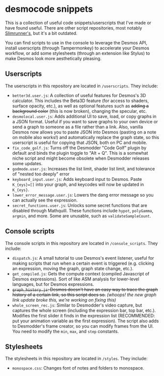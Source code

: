 # desmocode snippets

This is a collection of useful code snippets/userscripts that I've made or have found useful. There are other script repositories, most notably [Slimrunner's](https://github.com/SlimRunner/desmos-scripts-addons), but it's a bit outdated.

You can find scripts to use in the console to leverage the Desmos API, install userscripts (through Tampermonkey) to accelerate your Desmos workflow, or add some stylesheets (through an extension like Stylus) to make Desmos look more aesthetically pleasing.

## Userscripts
The userscripts in this repository are located in `/userscripts`. They include:
- `better3d.user.js`: A collection of useful features for Desmos's 3D calculator. This includes the Beta3D feature (for access to shaders, surface opacity, etc.), as well as optional features such as ~~adding a background color~~ (this is now broken), changing the specular, etc.
- `desmolocal.user.js`: Adds additional UI to save, load, or copy graphs in a JSON format. Useful if you want to save graphs to your own device or send a graph to someone as a file rather than a link. Also, vanilla Desmos now allows you to paste JSON into Desmos (pasting on a note on mobile also works!) and automatically replace the graph state, so this userscript is useful for copying that JSON, both on PC and mobile.
- `fix_code_golf.js`: Turns off the Desmodder "Code Golf" plugin by default and binds the plugin toggle to "Alt + Q". This is a somewhat niche script and might become obsolete when Desmodder releases some updates.
- `godmode.user.js`: Increases the list limit, shader list limit, and tolerance of "nested too deeply" error
- `keyboard_input.user.js`: Adds keyboard input to Desmos. Paste `K_{eys}=[]` into your graph, and keycodes will now be updated in `K_{eys}`.
- `lower_error_message.user.js`: Lowers the dang error message so you can actually see the expression.
- `secret_functions.user.js`: Unlocks some secret functions that are disabled through Mathquill. These functions include `hypot`, `polyGamma`, `argmin`, and more. Some are unusable, such as `validateSampleCount`.

## Console scripts
The console scripts in this repository are located in `/console_scripts`. They include:
- `dispatch.js`: A small tutorial to use Desmos's event listener, useful for making scripts that run when a certain event is triggered (e.g. clicking an expression, moving the graph, graph state change, etc.).
- `get_compiled.js`: Gets the compute context (compiled Javascript of Desmos expressions). Sort of like ASM analysis for lower-level languages, but for Desmos expressions.
- ~~`graph_history.js`: Desmos doesn't have an easy way to trace the graph history of a certain link, so this script does so.~~ *(whoops! the new graph link update broke this, we're working on fixing this)*
- `whole_screen_rec.js`: Similar to Desmodder's video capture, but captures the whole screen (including the expression bar, top bar, etc.). Modifies the first slider it finds in the expression list (RECOMMENDED: put your animation variable as the first expression). The script also adds to Desmodder's frame creator, so you can modify frames from the UI. You need to modify the `min`, `max`, and `step` constants. 

## Stylesheets
The stylesheets in this repository are located in `/styles`. They include:
- `monospace.css`: Changes font of notes and folders to monospace.